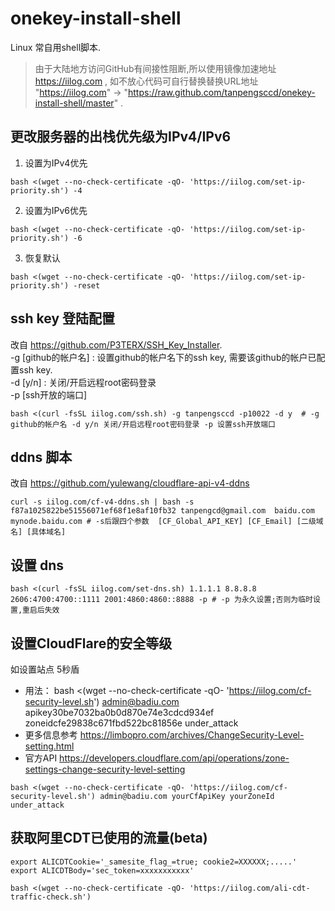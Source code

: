 # onekey-install-shell
Linux 常自用shell脚本.
> 由于大陆地方访问GitHub有间接性阻断,所以使用镜像加速地址 https://iilog.com , 如不放心代码可自行替换替换URL地址 "https://iilog.com" ->  "https://raw.github.com/tanpengsccd/onekey-install-shell/master" .
## 更改服务器的出栈优先级为IPv4/IPv6

  1. 设置为IPv4优先
  ```
  bash <(wget --no-check-certificate -qO- 'https://iilog.com/set-ip-priority.sh') -4
  ```
  2. 设置为IPv6优先
  ```
  bash <(wget --no-check-certificate -qO- 'https://iilog.com/set-ip-priority.sh') -6
  ```
  3. 恢复默认
  ```
  bash <(wget --no-check-certificate -qO- 'https://iilog.com/set-ip-priority.sh') -reset
  ```
## ssh key 登陆配置 
  改自 https://github.com/P3TERX/SSH_Key_Installer.   
  -g [github的帐户名]   : 设置github的帐户名下的ssh key, 需要该github的帐户已配置ssh key.  
  -d [y/n] : 关闭/开启远程root密码登录   
  -p [ssh开放的端口]  
  ```
  bash <(curl -fsSL iilog.com/ssh.sh) -g tanpengsccd -p10022 -d y  # -g github的帐户名 -d y/n 关闭/开启远程root密码登录 -p 设置ssh开放端口
  ```
## ddns 脚本  
  改自 https://github.com/yulewang/cloudflare-api-v4-ddns
  ```
  curl -s iilog.com/cf-v4-ddns.sh | bash -s  f87a1025822be51556071ef68f1e8af10fb32 tanpengcd@gmail.com  baidu.com mynode.baidu.com # -s后跟四个参数  [CF_Global_API_KEY] [CF_Email] [二级域名] [具体域名]
  ```
## 设置 dns 

  ```
  bash <(curl -fsSL iilog.com/set-dns.sh) 1.1.1.1 8.8.8.8 2606:4700:4700::1111 2001:4860:4860::8888 -p # -p 为永久设置;否则为临时设置,重启后失效
  ```
## 设置CloudFlare的安全等级 
如设置站点 5秒盾 
  - 用法： bash <(wget --no-check-certificate -qO- 'https://iilog.com/cf-security-level.sh') admin@badiu.com apikey30be7032ba0b0d870e74e3cdcd934ef zoneidcfe29838c671fbd522bc81856e under_attack
  - 更多信息参考 https://limbopro.com/archives/ChangeSecurity-Level-setting.html
  - 官方API     https://developers.cloudflare.com/api/operations/zone-settings-change-security-level-setting
  ```
  bash <(wget --no-check-certificate -qO- 'https://iilog.com/cf-security-level.sh') admin@badiu.com yourCfApiKey yourZoneId under_attack
  ```

## 获取阿里CDT已使用的流量(beta)
```
export ALICDTCookie='_samesite_flag_=true; cookie2=XXXXXX;.....'
export ALICDTBody='sec_token=xxxxxxxxxxx'

bash <(wget --no-check-certificate -qO- 'https://iilog.com/ali-cdt-traffic-check.sh') 
```
